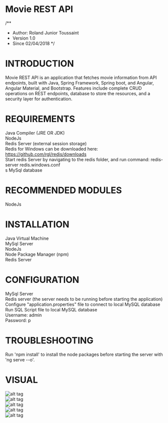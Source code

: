# Movie REST API

/**
* Author:  Roland Junior Toussaint
* Version 1.0
* Since   02/04/2018
*/


# INTRODUCTION

Movie REST API is an application that fetches movie information from API endpoints, built with Java, Spring Framework, Spring boot, and Angular, Angular Material, and Bootstrap. Features include complete CRUD operations on REST endpoints, database to store the resources, and a security layer for authentication.


# REQUIREMENTS

Java Compiler (JRE OR JDK) </br>
NodeJs </br>
Redis Server (external session storage) </br>
Redis for Windows can be downloaded here: https://github.com/rgl/redis/downloads </br>
Start redis Server by navigating to the redis folder, and run command: redis-server redis.windows.conf </br>s
MySql database </br>



# RECOMMENDED MODULES

 NodeJs </br>


# INSTALLATION

Java Virtual Machine </br>
MySql Server </br>
NodeJs </br>
Node Package Manager (npm) </br>
Redis Server </br>


# CONFIGURATION

MySql Server </br>
Redis server (the server needs to be running before starting the application) <br>
Configure "application.properties" file to connect to local MySQL database <br>
Run SQL Script file to local MySQL database <br>
Username: admin <br>
Password: p




# TROUBLESHOOTING

Run 'npm install' to install the node packages before starting the server with 'ng serve --o'.

# VISUAL

![alt tag](https://github.com/juniorro/movie-rest-api/blob/master/visual1.PNG) </br>
![alt tag](https://github.com/juniorro/movie-rest-api/blob/master/visual2.PNG) </br>
![alt tag](https://github.com/juniorro/movie-rest-api/blob/master/visual4.PNG) </br>
![alt tag](https://github.com/juniorro/movie-rest-api/blob/master/visual5.PNG) </br>
![alt tag](https://github.com/juniorro/movie-rest-api/blob/master/visual6.PNG) </br>
